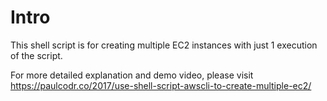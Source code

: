 # Intro
This shell script is for creating multiple EC2 instances with just 1 execution of the script.

For more detailed explanation and demo video, please visit https://paulcodr.co/2017/use-shell-script-awscli-to-create-multiple-ec2/


